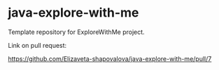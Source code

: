 # java-explore-with-me
Template repository for ExploreWithMe project.

Link on pull request:

https://github.com/Elizaveta-shapovalova/java-explore-with-me/pull/7
